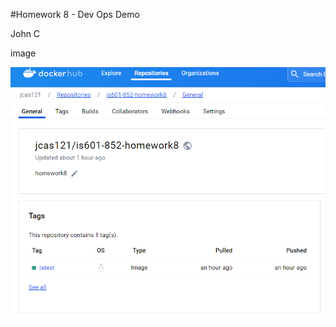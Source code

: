 #Homework 8 - Dev Ops Demo

John C

image

![alt text](https://github.com/jcas1/is601-spring2024-hw8/blob/master/screenshots/docker%20image.png)